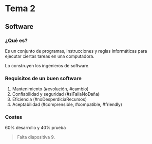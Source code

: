 # Tema 2
## Software
### ¿Qué es?
Es un conjunto de programas, instrucciones y reglas informáticas para ejecutar ciertas tareas en una computadora.

Lo construyen los ingenieros de software.

### Requisitos de un buen software
 1. Mantenimiento (#evolución, #cambio)
 2. Confiabilidad y seguridad (#siFallaNoDaña)
 3. Eficiencia (#noDesperdiciaRecursos)
 4. Aceptabilidad (#comprensible, #compatible, #friendly)

### Costes
 60% desarrollo y 40% prueba

>Falta diapositiva 9.
